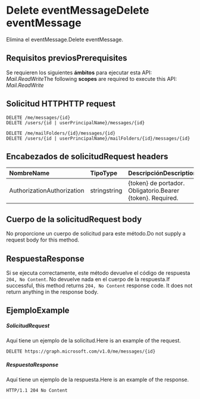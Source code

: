 # <a name="delete-eventmessage"></a><span data-ttu-id="8b48e-101">Delete eventMessage</span><span class="sxs-lookup"><span data-stu-id="8b48e-101">Delete eventMessage</span></span>

<span data-ttu-id="8b48e-102">Elimina el eventMessage.</span><span class="sxs-lookup"><span data-stu-id="8b48e-102">Delete eventMessage.</span></span>
## <a name="prerequisites"></a><span data-ttu-id="8b48e-103">Requisitos previos</span><span class="sxs-lookup"><span data-stu-id="8b48e-103">Prerequisites</span></span>
<span data-ttu-id="8b48e-104">Se requieren los siguientes **ámbitos** para ejecutar esta API: _Mail.ReadWrite_</span><span class="sxs-lookup"><span data-stu-id="8b48e-104">The following **scopes** are required to execute this API: _Mail.ReadWrite_</span></span> 
## <a name="http-request"></a><span data-ttu-id="8b48e-105">Solicitud HTTP</span><span class="sxs-lookup"><span data-stu-id="8b48e-105">HTTP request</span></span>
<!-- { "blockType": "ignored" } -->
```http
DELETE /me/messages/{id}
DELETE /users/{id | userPrincipalName}/messages/{id}

DELETE /me/mailFolders/{id}/messages/{id}
DELETE /users/{id | userPrincipalName}/mailFolders/{id}/messages/{id}
```
## <a name="request-headers"></a><span data-ttu-id="8b48e-106">Encabezados de solicitud</span><span class="sxs-lookup"><span data-stu-id="8b48e-106">Request headers</span></span>
| <span data-ttu-id="8b48e-107">Nombre</span><span class="sxs-lookup"><span data-stu-id="8b48e-107">Name</span></span>       | <span data-ttu-id="8b48e-108">Tipo</span><span class="sxs-lookup"><span data-stu-id="8b48e-108">Type</span></span> | <span data-ttu-id="8b48e-109">Descripción</span><span class="sxs-lookup"><span data-stu-id="8b48e-109">Description</span></span>|
|:---------------|:--------|:----------|
| <span data-ttu-id="8b48e-110">Authorization</span><span class="sxs-lookup"><span data-stu-id="8b48e-110">Authorization</span></span>  | <span data-ttu-id="8b48e-111">string</span><span class="sxs-lookup"><span data-stu-id="8b48e-111">string</span></span>  | <span data-ttu-id="8b48e-p101">{token} de portador. Obligatorio.</span><span class="sxs-lookup"><span data-stu-id="8b48e-p101">Bearer {token}. Required.</span></span> |

## <a name="request-body"></a><span data-ttu-id="8b48e-114">Cuerpo de la solicitud</span><span class="sxs-lookup"><span data-stu-id="8b48e-114">Request body</span></span>
<span data-ttu-id="8b48e-115">No proporcione un cuerpo de solicitud para este método.</span><span class="sxs-lookup"><span data-stu-id="8b48e-115">Do not supply a request body for this method.</span></span>

## <a name="response"></a><span data-ttu-id="8b48e-116">Respuesta</span><span class="sxs-lookup"><span data-stu-id="8b48e-116">Response</span></span>

<span data-ttu-id="8b48e-p102">Si se ejecuta correctamente, este método devuelve el código de respuesta `204, No Content`. No devuelve nada en el cuerpo de la respuesta.</span><span class="sxs-lookup"><span data-stu-id="8b48e-p102">If successful, this method returns `204, No Content` response code. It does not return anything in the response body.</span></span>

## <a name="example"></a><span data-ttu-id="8b48e-119">Ejemplo</span><span class="sxs-lookup"><span data-stu-id="8b48e-119">Example</span></span>
##### <a name="request"></a><span data-ttu-id="8b48e-120">Solicitud</span><span class="sxs-lookup"><span data-stu-id="8b48e-120">Request</span></span>
<span data-ttu-id="8b48e-121">Aquí tiene un ejemplo de la solicitud.</span><span class="sxs-lookup"><span data-stu-id="8b48e-121">Here is an example of the request.</span></span>
<!-- {
  "blockType": "request",
  "name": "delete_eventmessage"
}-->
```http
DELETE https://graph.microsoft.com/v1.0/me/messages/{id}
```
##### <a name="response"></a><span data-ttu-id="8b48e-122">Respuesta</span><span class="sxs-lookup"><span data-stu-id="8b48e-122">Response</span></span>
<span data-ttu-id="8b48e-123">Aquí tiene un ejemplo de la respuesta.</span><span class="sxs-lookup"><span data-stu-id="8b48e-123">Here is an example of the response.</span></span> 
<!-- {
  "blockType": "response",
  "truncated": true
} -->
```http
HTTP/1.1 204 No Content
```

<!-- uuid: 8fcb5dbc-d5aa-4681-8e31-b001d5168d79
2015-10-25 14:57:30 UTC -->
<!-- {
  "type": "#page.annotation",
  "description": "Delete eventMessage",
  "keywords": "",
  "section": "documentation",
  "tocPath": ""
}-->